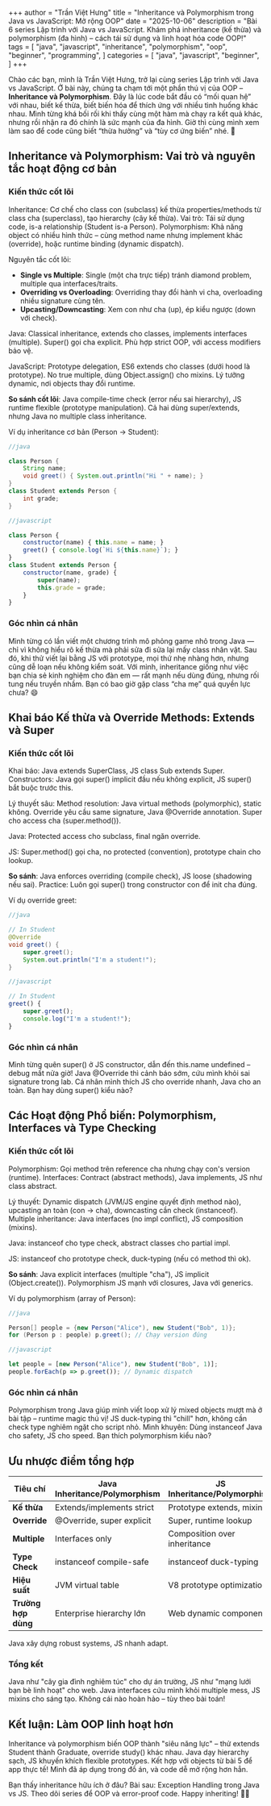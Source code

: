 +++
author = "Trần Việt Hưng"
title = "Inheritance và Polymorphism trong Java vs JavaScript: Mở rộng OOP"
date = "2025-10-06"
description = "Bài 6 series Lập trình với Java vs JavaScript. Khám phá inheritance (kế thừa) và polymorphism (đa hình) – cách tái sử dụng và linh hoạt hóa code OOP!"
tags = [
    "java",
    "javascript",
    "inheritance",
    "polymorphism",
    "oop",
    "beginner",
    "programming",
]
categories = [
    "java",
    "javascript",
    "beginner",
]
+++

Chào các bạn, mình là Trần Việt Hưng, trở lại cùng series Lập trình với Java vs JavaScript. Ở bài này, chúng ta chạm tới một phần thú vị của OOP – **Inheritance và Polymorphism**. Đây là lúc code bắt đầu có “mối quan hệ” với nhau, biết kế thừa, biết biến hóa để thích ứng với nhiều tình huống khác nhau. Mình từng khá bối rối khi thấy cùng một hàm mà chạy ra kết quả khác, nhưng rồi nhận ra đó chính là sức mạnh của đa hình. Giờ thì cùng mình xem làm sao để code cũng biết “thừa hưởng” và “tùy cơ ứng biến” nhé. 🌿

## Inheritance và Polymorphism: Vai trò và nguyên tắc hoạt động cơ bản

### Kiến thức cốt lõi
Inheritance: Cơ chế cho class con (subclass) kế thừa properties/methods từ class cha (superclass), tạo hierarchy (cây kế thừa). Vai trò: Tái sử dụng code, is-a relationship (Student is-a Person). Polymorphism: Khả năng object có nhiều hình thức – cùng method name nhưng implement khác (override), hoặc runtime binding (dynamic dispatch).

Nguyên tắc cốt lõi:
- **Single vs Multiple**: Single (một cha trực tiếp) tránh diamond problem, multiple qua interfaces/traits.
- **Overriding vs Overloading**: Overriding thay đổi hành vi cha, overloading nhiều signature cùng tên.
- **Upcasting/Downcasting**: Xem con như cha (up), ép kiểu ngược (down với check).

Java: Classical inheritance, extends cho classes, implements interfaces (multiple). Super() gọi cha explicit. Phù hợp strict OOP, với access modifiers bảo vệ.

JavaScript: Prototype delegation, ES6 extends cho classes (dưới hood là prototype). No true multiple, dùng Object.assign() cho mixins. Lý tưởng dynamic, nơi objects thay đổi runtime.

**So sánh cốt lõi**: Java compile-time check (error nếu sai hierarchy), JS runtime flexible (prototype manipulation). Cả hai dùng super/extends, nhưng Java no multiple class inheritance.

Ví dụ inheritance cơ bản (Person -> Student):
```java
//java

class Person {
    String name;
    void greet() { System.out.println("Hi " + name); }
}
class Student extends Person {
    int grade;
}
```

```javascript
//javascript

class Person {
    constructor(name) { this.name = name; }
    greet() { console.log(`Hi ${this.name}`); }
}
class Student extends Person {
    constructor(name, grade) {
        super(name);
        this.grade = grade;
    }
}
```

### Góc nhìn cá nhân
Mình từng có lần viết một chương trình mô phỏng game nhỏ trong Java — chỉ vì không hiểu rõ kế thừa mà phải sửa đi sửa lại mấy class nhân vật. Sau đó, khi thử viết lại bằng JS với prototype, mọi thứ nhẹ nhàng hơn, nhưng cũng dễ loạn nếu không kiểm soát. Với mình, inheritance giống như việc bạn chia sẻ kinh nghiệm cho đàn em — rất mạnh nếu dùng đúng, nhưng rối tung nếu truyền nhầm. Bạn có bao giờ gặp class “cha mẹ” quá quyền lực chưa? 😄

## Khai báo Kế thừa và Override Methods: Extends và Super

### Kiến thức cốt lõi
Khai báo: Java extends SuperClass, JS class Sub extends Super. Constructors: Java gọi super() implicit đầu nếu không explicit, JS super() bắt buộc trước this.

Lý thuyết sâu: Method resolution: Java virtual methods (polymorphic), static không. Override yêu cầu same signature, Java @Override annotation. Super cho access cha (super.method()).

Java: Protected access cho subclass, final ngăn override.

JS: Super.method() gọi cha, no protected (convention), prototype chain cho lookup.

**So sánh**: Java enforces overriding (compile check), JS loose (shadowing nếu sai). Practice: Luôn gọi super() trong constructor con để init cha đúng.

Ví dụ override greet:
```java
//java

// In Student
@Override
void greet() {
    super.greet();
    System.out.println("I'm a student!");
}
```

```javascript
//javascript

// In Student
greet() {
    super.greet();
    console.log("I'm a student!");
}
```

### Góc nhìn cá nhân
Mình từng quên super() ở JS constructor, dẫn đến this.name undefined – debug mất nửa giờ! Java @Override thì cảnh báo sớm, cứu mình khỏi sai signature trong lab. Cá nhân mình thích JS cho override nhanh, Java cho an toàn. Bạn hay dùng super() kiểu nào?

## Các Hoạt động Phổ biến: Polymorphism, Interfaces và Type Checking

### Kiến thức cốt lõi
Polymorphism: Gọi method trên reference cha nhưng chạy con's version (runtime). Interfaces: Contract (abstract methods), Java implements, JS như class abstract.

Lý thuyết: Dynamic dispatch (JVM/JS engine quyết định method nào), upcasting an toàn (con -> cha), downcasting cần check (instanceof). Multiple inheritance: Java interfaces (no impl conflict), JS composition (mixins).

Java: instanceof cho type check, abstract classes cho partial impl.

JS: instanceof cho prototype check, duck-typing (nếu có method thì ok).

**So sánh**: Java explicit interfaces (multiple "cha"), JS implicit (Object.create()). Polymorphism JS mạnh với closures, Java với generics.

Ví dụ polymorphism (array of Person):
```java
//java

Person[] people = {new Person("Alice"), new Student("Bob", 1)};
for (Person p : people) p.greet(); // Chạy version đúng
```

```javascript
//javascript

let people = [new Person("Alice"), new Student("Bob", 1)];
people.forEach(p => p.greet()); // Dynamic dispatch
```

### Góc nhìn cá nhân
Polymorphism trong Java giúp mình viết loop xử lý mixed objects mượt mà ở bài tập – runtime magic thú vị! JS duck-typing thì "chill" hơn, không cần check type nghiêm ngặt cho script nhỏ. Mình khuyên: Dùng instanceof Java cho safety, JS cho speed. Bạn thích polymorphism kiểu nào?

## Ưu nhược điểm tổng hợp

| Tiêu chí              | Java Inheritance/Polymorphism | JS Inheritance/Polymorphism   |
|-----------------------|-------------------------------|-------------------------------|
| **Kế thừa**          | Extends/implements strict    | Prototype extends, mixins     |
| **Override**         | @Override, super explicit    | Super, runtime lookup         |
| **Multiple**         | Interfaces only              | Composition over inheritance  |
| **Type Check**       | instanceof compile-safe      | instanceof duck-typing        |
| **Hiệu suất**        | JVM virtual table            | V8 prototype optimization     |
| **Trường hợp dùng**  | Enterprise hierarchy lớn     | Web dynamic components        |

Java xây dựng robust systems, JS nhanh adapt.

### Tổng kết
Java như "cây gia đình nghiêm túc" cho dự án trường, JS như "mạng lưới bạn bè linh hoạt" cho web. Java interfaces cứu mình khỏi multiple mess, JS mixins cho sáng tạo. Không cái nào hoàn hảo – tùy theo bài toán!

## Kết luận: Làm OOP linh hoạt hơn

Inheritance và polymorphism biến OOP thành "siêu năng lực" – thử extends Student thành Graduate, override study() khác nhau. Java dạy hierarchy sạch, JS khuyến khích flexible prototypes. Kết hợp với objects từ bài 5 để app thực tế! Mình đã áp dụng trong đồ án, và code dễ mở rộng hơn hẳn.

Bạn thấy inheritance hữu ích ở đâu? Bài sau: Exception Handling trong Java vs JS. Theo dõi series để OOP và error-proof code. Happy inheriting! 🌳🔄

<!--more-->